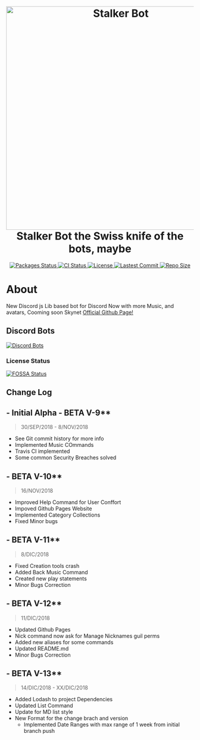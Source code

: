 <h1 align="center">
  <a href="https://discordbots.org/bot/496184604559015936">
    <img alt="Stalker Bot" src="docs/resources/img/stalker.svg" width="600">
  </a>
  <br>Stalker Bot the Swiss knife of the bots, maybe</br>
</h1>

<p align="center">
  <!-- NPM Version -->
    <a href="https://david-dm.org/Co-Op-Development/stalker-bot">
    <img src="https://david-dm.org/Co-Op-Development/stalker-bot.svg"
      alt="Packages Status" />
  </a>

  <a href="https://travis-ci.com/Co-Op-Development/stalker-bot">
    <img src="https://travis-ci.com/Co-Op-Development/stalker-bot.svg?branch=master"
      alt="CI Status" />
  </a>

  <a href="https://github.com/Co-Op-Development/stalker-bot/blob/master/LICENSE">
    <img src="https://img.shields.io/hexpm/l/plug.svg?style=flat-square"
      alt="License" />
  </a>
  
  <a href="">
    <img src="https://img.shields.io/github/last-commit/Co-Op-Development/stalker-bot.svg?style=flat-square"
      alt="Lastest Commit" />
  </a>

  <a href="">
    <img src="https://img.shields.io/github/repo-size/Co-Op-Development/stalker-bot.svg"
      alt="Repo Size" />
  </a>
</p>

# About

New Discord js Lib based bot for Discord
Now with more Music, and avatars, Cooming soon Skynet
[Official Github Page!](https://co-op-development.github.io/stalker-bot/)

## Discord Bots

[![Discord Bots](https://discordbots.org/api/widget/496184604559015936.svg?usernamecolor=FFFFFF&topcolor=000000)](https://discordbots.org/bot/496184604559015936)

### License Status

[![FOSSA Status](https://app.fossa.io/api/projects/git%2Bgithub.com%2FCo-Op-Development%2Fstalker-bot.svg?type=large)](https://app.fossa.io/projects/git%2Bgithub.com%2FCo-Op-Development%2Fstalker-bot?ref=badge_large)

## Change Log

## - Initial Alpha - BETA V-9**

> 30/SEP/2018 - 8/NOV/2018

* See Git commit history for more info
* Implemented Music COmmands
* Travis CI implemented
* Some common Security Breaches solved

## - BETA V-10**

> 16/NOV/2018

* Improved Help Command for User Conffort
* Impoved Github Pages Website
* Implemented Category Collections
* Fixed Minor bugs

## - BETA V-11**

> 8/DIC/2018

* Fixed Creation tools crash
* Added Back Music Command
* Created new play statements
* Minor Bugs Correction

## - BETA V-12**

> 11/DIC/2018

* Updated Github Pages
* Nick command now ask for Manage Nicknames guil perms
* Added new aliases for some commands
* Updated README.md
* Minor Bugs Correction

## - BETA V-13**

> 14/DIC/2018 - XX/DIC/2018

* Added Lodash to project Dependencies
* Updated List Command
* Update for MD list style
* New Format for the change brach and version
  - Implemented Date Ranges with max range of 1 week from initial branch push